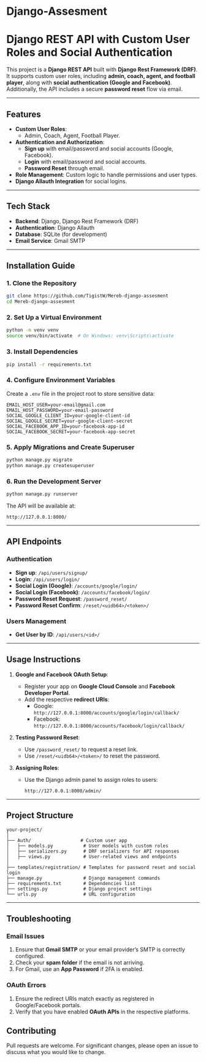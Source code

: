 # Django-Assesment

# **Django REST API with Custom User Roles and Social Authentication**

This project is a **Django REST API** built with **Django Rest Framework (DRF)**. It supports custom user roles, including **admin, coach, agent, and football player**, along with **social authentication (Google and Facebook)**. Additionally, the API includes a secure **password reset** flow via email.

---

## **Features**

- **Custom User Roles**:
  - Admin, Coach, Agent, Football Player.
- **Authentication and Authorization**:
  - **Sign up** with email/password and social accounts (Google, Facebook).
  - **Login** with email/password and social accounts.
  - **Password Reset** through email.
- **Role Management**: Custom logic to handle permissions and user types.
- **Django Allauth Integration** for social logins.

---

## **Tech Stack**

- **Backend**: Django, Django Rest Framework (DRF)
- **Authentication**: Django Allauth
- **Database**: SQLite (for development)
- **Email Service**: Gmail SMTP

---

## **Installation Guide**

### **1. Clone the Repository**

```bash
git clone https://github.com/TigistW/Mereb-django-assesment
cd Mereb-django-assesment
```

### **2. Set Up a Virtual Environment**

```bash
python -m venv venv
source venv/bin/activate  # On Windows: venv\Scripts\activate
```

### **3. Install Dependencies**

```bash
pip install -r requirements.txt
```

### **4. Configure Environment Variables**

Create a `.env` file in the project root to store sensitive data:

```
EMAIL_HOST_USER=your-email@gmail.com
EMAIL_HOST_PASSWORD=your-email-password
SOCIAL_GOOGLE_CLIENT_ID=your-google-client-id
SOCIAL_GOOGLE_SECRET=your-google-client-secret
SOCIAL_FACEBOOK_APP_ID=your-facebook-app-id
SOCIAL_FACEBOOK_SECRET=your-facebook-app-secret
```

### **5. Apply Migrations and Create Superuser**

```bash
python manage.py migrate
python manage.py createsuperuser
```

### **6. Run the Development Server**

```bash
python manage.py runserver
```

The API will be available at:

```
http://127.0.0.1:8000/
```

---

## **API Endpoints**

### **Authentication**

- **Sign up**: `/api/users/signup/`
- **Login**: `/api/users/login/`
- **Social Login (Google)**: `/accounts/google/login/`
- **Social Login (Facebook)**: `/accounts/facebook/login/`
- **Password Reset Request**: `/password_reset/`
- **Password Reset Confirm**: `/reset/<uidb64>/<token>/`

### **Users Management**

- **Get User by ID**: `/api/users/<id>/`

---

## **Usage Instructions**

1. **Google and Facebook OAuth Setup**:

   - Register your app on **Google Cloud Console** and **Facebook Developer Portal**.
   - Add the respective **redirect URIs**:
     - Google: `http://127.0.0.1:8000/accounts/google/login/callback/`
     - Facebook: `http://127.0.0.1:8000/accounts/facebook/login/callback/`
2. **Testing Password Reset**:

   - Use `/password_reset/` to request a reset link.
   - Use `/reset/<uidb64>/<token>/` to reset the password.
3. **Assigning Roles**:

   - Use the Django admin panel to assign roles to users:
     ```
     http://127.0.0.1:8000/admin/
     ```

---

## **Project Structure**

```
your-project/
│
├── Auth/                  # Custom user app
│   ├── models.py           # User models with custom roles
│   ├── serializers.py      # DRF serializers for API responses
│   ├── views.py            # User-related views and endpoints
│
├── templates/registration/ # Templates for password reset and social login
├── manage.py               # Django management commands
├── requirements.txt        # Dependencies list
├── settings.py             # Django project settings
└── urls.py                 # URL configuration
```

---

## **Troubleshooting**

### **Email Issues**

1. Ensure that **Gmail SMTP** or your email provider’s SMTP is correctly configured.
2. Check your **spam folder** if the email is not arriving.
3. For Gmail, use an **App Password** if 2FA is enabled.

### **OAuth Errors**

1. Ensure the redirect URIs match exactly as registered in Google/Facebook portals.
2. Verify that you have enabled **OAuth APIs** in the respective platforms.

## **Contributing**

Pull requests are welcome. For significant changes, please open an issue to discuss what you would like to change.
